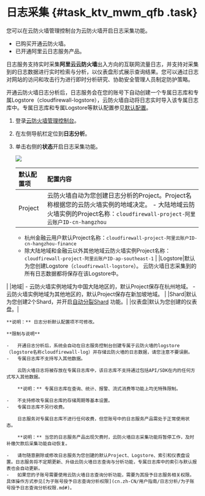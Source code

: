 # 日志采集 {#task_ktv_mwm_qfb .task}

您可以在云防火墙管理控制台为云防火墙开启日志采集功能。

-   已购买开通云防火墙。
-   已开通阿里云日志服务产品。

日志服务支持实时采集**阿里云云防火墙**出入方向的互联网流量日志，并支持对采集到的日志数据进行实时检索与分析，以仪表盘形式展示查询结果。您可以通过日志对网站的访问和攻击行为进行即时分析研究、协助安全管理人员制定防护策略。

开通云防火墙日志分析后，日志服务会在您的账号下自动创建一个专属日志库和专属Logstore（cloudfirewall-logstore），云防火墙自动将日志实时导入该专属日志库中。专属日志库和专属Logstore等默认配置参见[默认配置](#)。

1.  登录[云防火墙管理控制台](https://yundunnext.console.aliyun.com/?p=cfwnext)。
2.  在左侧导航栏定位到**日志分析**。
3.  单击右侧的**状态**开启日志采集功能。 

    ![](http://static-aliyun-doc.oss-cn-hangzhou.aliyuncs.com/assets/img/154097/155601042243199_zh-CN.png)

    |默认配置项|配置内容|
    |:----|:---|
    |Project|云防火墙自动为您创建日志分析的Project。Project名称根据您的云防火墙实例的地域决定。     -   大陆地域云防火墙实例的Project名称：`cloudfirewall-project-阿里云账户ID-cn-hangzhou`
    -   杭州金融云用户默认Project名称：`cloudfirewall-project-阿里云账户ID-cn-hangzhou-finance`
    -   除大陆地域和金融云以外其他地域云防火墙实例Project名称：`cloudfirewall-project-阿里云账户ID-ap-southeast-1`
 |
    |Logstore|默认为您创建Logstore（`cloudfirewall-logstore`）。 云防火墙日志采集到的所有日志数据都将保存在该Logstore中。

 |
    |地域|     -   云防火墙实例地域为中国大陆地区的，默认Project保存在杭州地域。
    -   云防火墙实例地域为其他地区的，默认Project保存在新加坡地域。
 |
    |Shard|默认为您创建2个Shard，并开启[自动分裂Shard](cn.zh-CN/用户指南/准备工作/操作Shard.md) 功能。|
    |仪表盘|默认为您创建的仪表盘。|

    **说明：** 日志分析默认配置项不可修改。

    **限制与说明** 

    -   开通日志分析后，系统会自动在日志服务控制台创建专属于云防火墙的logstore（logstore名称cloudfirewall-log）并存储云防火墙的日志数据，请您注意不要误删。
    -   专属日志库不支持写入其他数据。

        云防火墙日志将被存放在专属日志库中，该日志库不支持通过包括API/SDK在内的任何方式写入其他数据。

        **说明：** 专属日志库在查询、统计、报警、流式消费等功能上均无特殊限制。

    -   不支持修改专属日志库的存储周期等基本设置。
    -   专属日志库不另行收费。

        日志服务对专属日志库不进行任何收费，但您账号中的日志服务产品需处于正常使用状态。

        **说明：** 当您的日志服务产品出现欠费时，云防火墙日志采集功能将暂停工作，及时补缴欠款后采集功能自动恢复。

    -   请勿随意删除或修改日志服务为您创建的默认Project、Logstore、索引和仪表盘设置。日志服务将不定期更新、升级云防火墙日志查询与分析功能，专属日志库中的索引与默认报表也会自动更新。
    -   如果您的子账号需要使用云防火墙日志查询分析功能，需要为其授予日志服务相关权限。具体操作方式参见[为子账号授予日志查询分析权限](cn.zh-CN/用户指南/日志分析/为子账号授予日志查询分析权限.md#)。

